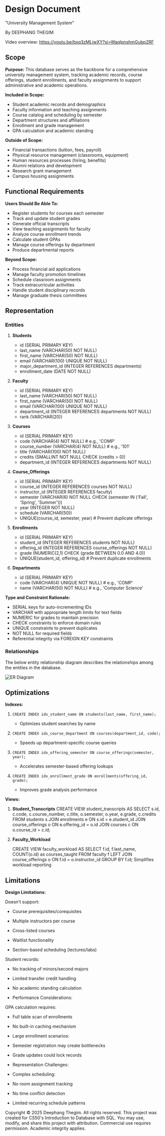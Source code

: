 # Design Document
"University Management System"

By DEEPHANG THEGIM

Video overview: <https://youtu.be/bxq3zMLjwXY?si=WaqlpnshmGubp2RF>

## Scope

**Purpose:**
This database serves as the backbone for a comprehensive university management system, tracking academic records, course offerings, student enrollments, and faculty assignments to support administrative and academic operations.

**Included in Scope:**
- Student academic records and demographics
- Faculty information and teaching assignments
- Course catalog and scheduling by semester
- Department structures and affiliations
- Enrollment and grade management
- GPA calculation and academic standing

**Outside of Scope:**
- Financial transactions (tuition, fees, payroll)
- Physical resource management (classrooms, equipment)
- Human resources processes (hiring, benefits)
- Alumni relations and development
- Research grant management
- Campus housing assignments

## Functional Requirements

**Users Should Be Able To:**
- Register students for courses each semester
- Track and update student grades
- Generate official transcripts
- View teaching assignments for faculty
- Analyze course enrollment trends
- Calculate student GPAs
- Manage course offerings by department
- Produce departmental reports

**Beyond Scope:**
- Process financial aid applications
- Manage faculty promotion timelines
- Schedule classroom assignments
- Track extracurricular activities
- Handle student disciplinary records
- Manage graduate thesis committees

## Representation

### Entities

1. **Students**
   - id (SERIAL PRIMARY KEY)
   - last_name (VARCHAR(50) NOT NULL)
   - first_name (VARCHAR(50) NOT NULL)
   - email (VARCHAR(100) UNIQUE NOT NULL)
   - major_department_id (INTEGER REFERENCES departments)
   - enrollment_date (DATE NOT NULL)

2. **Faculty**
   - id (SERIAL PRIMARY KEY)
   - last_name (VARCHAR(50) NOT NULL)
   - first_name (VARCHAR(50) NOT NULL)
   - email (VARCHAR(100) UNIQUE NOT NULL)
   - department_id (INTEGER REFERENCES departments NOT NULL)
   - rank (VARCHAR(20))

3. **Courses**
   - id (SERIAL PRIMARY KEY)
   - code (VARCHAR(4) NOT NULL)  # e.g., 'COMP'
   - course_number (VARCHAR(4) NOT NULL)  # e.g., '101'
   - title (VARCHAR(100) NOT NULL)
   - credits (SMALLINT NOT NULL CHECK (credits > 0))
   - department_id (INTEGER REFERENCES departments NOT NULL)

4. **Course_Offerings**
   - id (SERIAL PRIMARY KEY)
   - course_id (INTEGER REFERENCES courses NOT NULL)
   - instructor_id (INTEGER REFERENCES faculty)
   - semester (VARCHAR(6) NOT NULL CHECK (semester IN ('Fall', 'Spring', 'Summer')))
   - year (INTEGER NOT NULL)
   - schedule (VARCHAR(50))
   - UNIQUE(course_id, semester, year)  # Prevent duplicate offerings

5. **Enrollments**
   - id (SERIAL PRIMARY KEY)
   - student_id (INTEGER REFERENCES students NOT NULL)
   - offering_id (INTEGER REFERENCES course_offerings NOT NULL)
   - grade (NUMERIC(2,1) CHECK (grade BETWEEN 0.0 AND 4.0))
   - UNIQUE(student_id, offering_id)  # Prevent duplicate enrollments

6. **Departments**
   - id (SERIAL PRIMARY KEY)
   - code (VARCHAR(4) UNIQUE NOT NULL)  # e.g., 'COMP'
   - name (VARCHAR(50) NOT NULL)  # e.g., 'Computer Science'

**Type and Constraint Rationale:**
- SERIAL keys for auto-incrementing IDs
- VARCHAR with appropriate length limits for text fields
- NUMERIC for grades to maintain precision
- CHECK constraints to enforce domain rules
- UNIQUE constraints to prevent duplicates
- NOT NULL for required fields
- Referential integrity via FOREIGN KEY constraints

### Relationships

The below entity relationship diagram describes the relationships among the entities in the database.

![ER Diagram](diagram.png)

## Optimizations

**Indexes:**
1. `CREATE INDEX idx_student_name ON students(last_name, first_name);`
   - Optimizes student searches by name

2. `CREATE INDEX idx_course_department ON courses(department_id, code);`
   - Speeds up department-specific course queries

3. `CREATE INDEX idx_offering_semester ON course_offerings(semester, year);`
   - Accelerates semester-based offering lookups

4. `CREATE INDEX idx_enrollment_grade ON enrollments(offering_id, grade);`
   - Improves grade analysis performance

**Views:**
1. **Student_Transcripts**
   CREATE VIEW student_transcripts AS
   SELECT s.id, c.code, c.course_number, c.title,
          o.semester, o.year, e.grade, c.credits
   FROM students s
   JOIN enrollments e ON s.id = e.student_id
   JOIN course_offerings o ON e.offering_id = o.id
   JOIN courses c ON o.course_id = c.id;

2. **Faculty_Workload**


   CREATE VIEW faculty_workload AS
   SELECT f.id, f.last_name, COUNT(o.id) as courses_taught
   FROM faculty f
   LEFT JOIN course_offerings o ON f.id = o.instructor_id
   GROUP BY f.id;
   Simplifies workload reporting


## Limitations

 **Design Limitations:**

  Doesn't support:

  - Course prerequisites/corequisites

  - Multiple instructors per course

  - Cross-listed courses

  - Waitlist functionality

  - Section-based scheduling (lectures/labs)

  Student records:

   - No tracking of minors/second majors

   - Limited transfer credit handling

   - No academic standing calculation

   - Performance Considerations:

  GPA calculation requires:

   - Full table scan of enrollments

   - No built-in caching mechanism

   - Large enrollment scenarios:

   - Semester registration may create bottlenecks

   - Grade updates could lock records

   - Representation Challenges:

   - Complex scheduling:

   - No room assignment tracking

   - No time conflict detection

   - Limited recurring schedule patterns

Copyright © 2025 Deephang Thegim. All rights reserved.
This project was created for CS50's Introduction to Database with SQL.
You may use, modify, and share this project with attribution.
Commercial use requires permission. Academic integrity applies.
